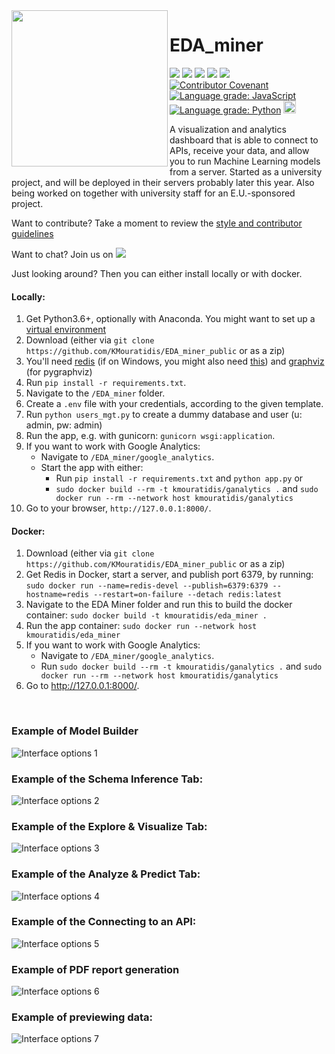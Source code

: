 <img src="https://github.com/KMouratidis/EDA_miner_public/blob/master/EDA_miner/static/images/y3d.png" width="250" align="left">

# EDA_miner

<badges> <img src="https://img.shields.io/badge/doc--coverage-78%25-brightgreen.svg"> <img src="https://img.shields.io/badge/code--coverage-63%25-green.svg"> <img src="https://img.shields.io/badge/tests-100%25-brightgreen.svg"> <a href="https://www.gnu.org/licenses/gpl-3.0"><img src="https://img.shields.io/badge/License-GPLv3-blue.svg"></a> <img src="https://img.shields.io/badge/docker%20build-passing-brightgreen.svg">  [![Contributor Covenant](https://img.shields.io/badge/Contributor%20Covenant-v1.4%20adopted%20(modified)-ff69b4.svg)](CODE_OF_CONDUCT.md)  </badges>
<a href="https://lgtm.com/projects/g/KMouratidis/EDA_miner_public/context:javascript"><img alt="Language grade: JavaScript" src="https://img.shields.io/lgtm/grade/javascript/g/KMouratidis/EDA_miner_public.svg?logo=lgtm&logoWidth=18"/></a>
<a href="https://lgtm.com/projects/g/KMouratidis/EDA_miner_public/context:python"><img alt="Language grade: Python" src="https://img.shields.io/lgtm/grade/python/g/KMouratidis/EDA_miner_public.svg?logo=lgtm&logoWidth=18"/></a>
<a href="https://codeclimate.com/github/KMouratidis/EDA_miner_public/maintainability"><img src="https://api.codeclimate.com/v1/badges/63c6e2c44862a35e148e/maintainability" height=20 /></a>

A visualization and analytics dashboard that is able to connect to APIs, receive your data,
and allow you to run Machine Learning models from a server. Started as a university project, and will be deployed in their servers probably later this year.
Also being worked on together with university staff for an E.U.-sponsored project.


Want to contribute? Take a moment to review the [style and contributor guidelines](https://github.com/KMouratidis/EDA_miner_public/wiki/Style-guide-and-contributor-guidelines)

Want to chat? Join us on <a href="https://join.slack.com/t/edaminer/shared_invite/enQtNzA5MDc1MTE3NDk0LTJmNGYyYTY4NDAwMGJkYTI5NDg2NzAyOWQ2OTcxYTU0NTc4NzEwMWQ0ZjAwYWFkYmUyYjJmZWFkZjM3OWZkYmY"><img src="https://img.shields.io/badge/chat-slack-blueviolet.svg"></a>

Just looking around? Then you can either install locally or with docker.

#### Locally:
1. Get Python3.6+, optionally with Anaconda. You might want to set up a [virtual environment](https://stackoverflow.com/questions/41972261/what-is-a-virtualenv-and-why-should-i-use-one)
2. Download (either via `git clone https://github.com/KMouratidis/EDA_miner_public` or as a zip)
3. You'll need [redis](https://redis.io) (if on Windows, you might also need [this](https://github.com/dmajkic/redis/downloads)) and [graphviz](https://www.graphviz.org/) (for pygraphviz)
4. Run `pip install -r requirements.txt`.
5. Navigate to the `/EDA_miner` folder.
6. Create a `.env` file with your credentials, according to the given template.
7. Run `python users_mgt.py` to create a dummy database and user (u: admin, pw: admin)
8. Run the app, e.g. with gunicorn: `gunicorn wsgi:application`.
9. If you want to work with Google Analytics:
    - Navigate to `/EDA_miner/google_analytics`.
    - Start the app with either:
      - Run `pip install -r requirements.txt` and `python app.py`
    or
      - `sudo docker build --rm -t kmouratidis/ganalytics .` and `sudo docker run --rm --network host kmouratidis/ganalytics`
10. Go to your browser, `http://127.0.0.1:8000/`.

#### Docker:
1. Download (either via `git clone https://github.com/KMouratidis/EDA_miner_public` or as a zip)
2. Get Redis in Docker, start a server, and publish port 6379, by running: `sudo docker run --name=redis-devel --publish=6379:6379 --hostname=redis --restart=on-failure --detach redis:latest`
3. Navigate to the EDA Miner folder and run this to build the docker container: `sudo docker build -t kmouratidis/eda_miner .`
4. Run the app container: `sudo docker run --network host kmouratidis/eda_miner`
5. If you want to work with Google Analytics:
    - Navigate to `/EDA_miner/google_analytics`.
    - Run `sudo docker build --rm -t kmouratidis/ganalytics .` and `sudo docker run --rm --network host kmouratidis/ganalytics`
6. Go to http://127.0.0.1:8000/.
<br>

### Example of Model Builder

![Interface options 1](https://raw.githubusercontent.com/KMouratidis/EDA_miner_public/master/images/screenshots/ModelBuilder.png)

### Example of the Schema Inference Tab:

![Interface options 2](https://raw.githubusercontent.com/KMouratidis/EDA_miner_public/master/images/screenshots/Datatype_Inference.png)

### Example of the Explore & Visualize Tab:

![Interface options 3](https://raw.githubusercontent.com/KMouratidis/EDA_miner_public/master/images/screenshots/GraphMaker.png)

### Example of the Analyze & Predict Tab:

![Interface options 4](https://raw.githubusercontent.com/KMouratidis/EDA_miner_public/master/images/screenshots/FittingModels.png)

### Example of the Connecting to an API:

![Interface options 5](https://raw.githubusercontent.com/KMouratidis/EDA_miner_public/master/images/screenshots/API_connect.png)

### Example of PDF report generation
![Interface options 6](https://raw.githubusercontent.com/KMouratidis/EDA_miner_public/master/images/screenshots/PDF_Reports.png)

### Example of previewing data:

![Interface options 7](https://raw.githubusercontent.com/KMouratidis/EDA_miner_public/master/images/screenshots/Preview_Data.png)
